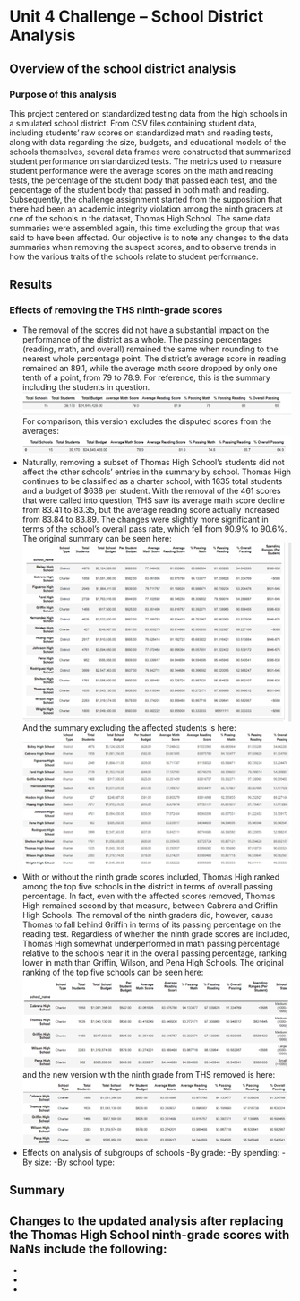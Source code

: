 # Unit 4 Challenge – School District Analysis
## Overview of the school district analysis
### Purpose of this analysis
This project centered on standardized testing data from the high schools in a simulated school district. From CSV files containing student data, including students’ raw scores on standardized math and reading tests, along with data regarding the size, budgets, and educational models of the schools themselves, several data frames were constructed that summarized student performance on standardized tests. The metrics used to measure student performance were the average scores on the math and reading tests, the percentage of the student body that passed each test, and the percentage of the student body that passed in both math and reading. 
Subsequently, the challenge assignment started from the supposition that there had been an academic integrity violation among the ninth graders at one of the schools in the dataset, Thomas High School. The same data summaries were assembled again, this time excluding the group that was said to have been affected. Our objective is to note any changes to the data summaries when removing the suspect scores, and to observe trends in how the various traits of the schools relate to student performance.
## Results
### Effects of removing the THS ninth-grade scores
- The removal of the scores did not have a substantial impact on the performance of the district as a whole. The passing percentages (reading, math, and overall) remained the same when rounding to the nearest whole percentage point. The district’s average score in reading remained an 89.1, while the average math score dropped by only one tenth of a point, from 79 to 78.9. For reference, this is the summary including the students in question. ![District summary with all students](Resources/Original_district_summary.png) For comparison, this version excludes the disputed scores from the averages: ![District summary excluding THS 9th graders](Resources/New_district_summary.png)
- Naturally, removing a subset of Thomas High School’s students did not affect the other schools’ entries in the summary by school. Thomas High continues to be classified as a charter school, with 1635 total students and a budget of $638 per student. With the removal of the 461 scores that were called into question, THS saw its average math score decline from 83.41 to 83.35, but the average reading score actually increased from 83.84 to 83.89. The changes were slightly more significant in terms of the school’s overall pass rate, which fell from 90.9% to 90.6%. The original summary can be seen here: ![Summary by school including all students](Resources/Original_by_school.png) And the summary excluding the affected students is here: ![Summary by school excluding THS 9th graders](Resources/New_per_school_summary.png)
- With or without the ninth grade scores included, Thomas High ranked among the top five schools in the district in terms of overall passing percentage. In fact, even with the affected scores removed, Thomas High remained second by that measure, between Cabrera and Griffin High Schools. The removal of the ninth graders did, however, cause Thomas to fall behind Griffin in terms of its passing percentage on the reading test. Regardless of whether the ninth grade scores are included, Thomas High somewhat underperformed in math passing percentage relative to the schools near it in the overall passing percentage, ranking lower in math than Griffin, Wilson, and Pena High Schools. The original ranking of the top five schools can be seen here: ![Top five schools with all students included](Resources/Original_top_schools.png) and the new version with the ninth grade from THS removed is here: ![Top five schools with THS ninth grade removed](Resources/New_top_schools.png)
- Effects on analysis of subgroups of schools
-By grade:
-By spending:
-By size:
-By school type: 

## Summary
Changes to the updated analysis after replacing the Thomas High School ninth-grade scores with NaNs include the following:
-
-
-
-

